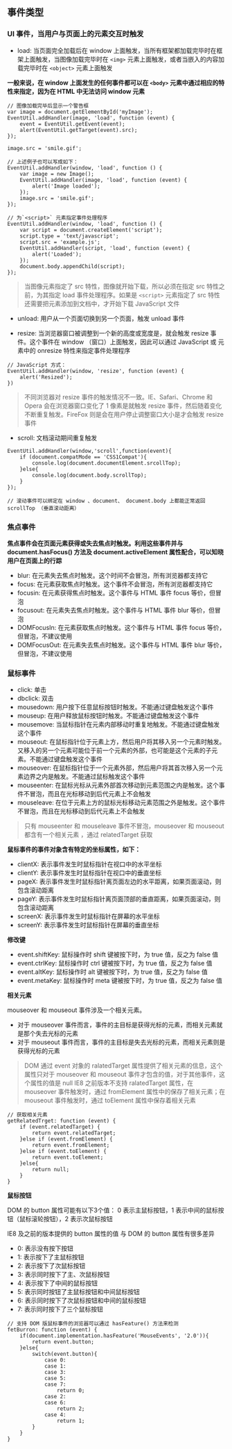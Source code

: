 ## 事件类型

### UI 事件，当用户与页面上的元素交互时触发

- load: 当页面完全加载后在 window 上面触发，当所有框架都加载完毕时在框架上面触发，当图像加载完毕时在 `<img>` 元素上面触发，或者当嵌入的内容加载完毕时在 `<object>` 元素上面触发

**一般来说，在 window 上面发生的任何事件都可以在 `<body>` 元素中通过相应的特性来指定，因为在 HTML 中无法访问 window 元素**

```
// 图像加载完毕后显示一个警告框
var image = document.getElementById('myImage');
EventUtil.addHandler(image, 'load', function (event) {
	event = EventUtil.getEvent(event);
	alert(EventUtil.getTarget(event).src);
});

image.src = 'smile.gif';

// 上述例子也可以写成如下：
EventUtil.addHandler(window, 'load', function () {
	var image = new Image();
	EventUtil.addHandler(image, 'load', function (event) {
		alert('Image loaded');
	});
	image.src = 'smile.gif';
});

// 为`<script>` 元素指定事件处理程序
EventUtil.addHandler(window, 'load', function () {
	var script = document.createElement('script');
	script.type = 'text/javascript';
	script.src = 'example.js';
	EventUtil.addHandler(script, 'load', function (event) {
		alert('Loaded');
	});
	document.body.appendChild(script);
});
```

> 当图像元素指定了 src 特性，图像就开始下载，所以必须在指定 src 特性之前，为其指定 load 事件处理程序。如果是 `<script>` 元素指定了 src 特性还需要把元素添加到文档中，才开始下载 JavaScript 文件

- unload: 用户从一个页面切换到另一个页面，触发 unload 事件

- resize: 当浏览器窗口被调整到一个新的高度或宽度是，就会触发 resize 事件。这个事件在 window （窗口）上面触发，因此可以通过 JavaScript 或 <body> 元素中的 onresize 特性来指定事件处理程序
```
// JavaScript 方式：
EventUtil.addHandler(window, 'resize', function (event) {
	alert('Resized');
})
```

> 不同浏览器对 resize 事件的触发情况不一致。IE、Safari、Chrome 和 Opera 会在浏览器窗口变化了 1 像素是就触发 resize 事件，然后随着变化不断重复触发。FireFox 则是会在用户停止调整窗口大小是才会触发 resize 事件

- scroll: 文档滚动期间重复触发

```
EventUtil.addHandler(window,'scroll',function(event){
	if (document.compatMode == 'CSS1Compat'){
		console.log(document.documentElement.srcollTop);
	}else{
		console.log(document.body.scrollTop);
	}
});

// 滚动事件可以绑定在 window 、document、 document.body 上都能正常返回 scrollTop （垂直滚动距离）
```

### 焦点事件

**焦点事件会在页面元素获得或失去焦点时触发。利用这些事件并与 document.hasFocus() 方法及 document.activeElement 属性配合，可以知晓用户在页面上的行踪**

- blur: 在元素失去焦点时触发。这个时间不会冒泡，所有浏览器都支持它
- focus: 在元素获取焦点时触发。这个事件不会冒泡，所有浏览器都支持它
- focusin: 在元素获得焦点时触发。这个事件与 HTML 事件 focus 等价，但冒泡
- focusout: 在元素失去焦点时触发。这个事件与 HTML 事件 blur 等价，但冒泡
- DOMFocusIn: 在元素获取焦点时触发。这个事件与 HTML 事件 focus 等价，但冒泡，不建议使用
- DOMFocusOut: 在元素失去焦点时触发。这个事件与 HTML 事件 blur 等价，但冒泡，不建议使用

### 鼠标事件

- click: 单击
- dbclick: 双击
- mousedown: 用户按下任意鼠标按钮时触发。不能通过键盘触发这个事件
- mouseup: 在用户释放鼠标按钮时触发。不能通过键盘触发这个事件
- mousemove: 当鼠标指针在元素内部移动时重复地触发。不能通过键盘触发这个事件
- mouseout: 在鼠标指针位于元素上方，然后用户将其移入另一个元素时触发。又移入的另一个元素可能位于前一个元素的外部，也可能是这个元素的子元素。不能通过键盘触发这个事件
- mouseover: 在鼠标指针位于一个元素外部，然后用户将其首次移入另一个元素边界之内是触发。不能通过鼠标触发这个事件
- mouseenter: 在鼠标光标从元素外部首次移动到元素范围之内是触发。这个事件不冒泡，而且在光标移动到后代元素上不会触发
- mouseleave: 在位于元素上方的鼠标光标移动元素范围之外是触发。这个事件不冒泡，而且在光标移动到后代元素上不会触发

> 只有 mouseenter 和 mouseleave 事件不冒泡，mouseover 和 mouseout 都含有一个相关元素 ，通过 relatedTarget 获取

**鼠标事件的事件对象含有特定的坐标属性，如下：**

- clientX: 表示事件发生时鼠标指针在视口中的水平坐标
- clientY: 表示事件发生时鼠标指针在视口中的垂直坐标
- pageX: 表示事件发生时鼠标指针离页面左边的水平距离，如果页面滚动，则包含滚动距离
- pageY: 表示事件发生时鼠标指针离页面顶部的垂直距离，如果页面滚动，则包含滚动距离
- screenX: 表示事件发生时鼠标指针在屏幕的水平坐标
- screenY: 表示事件发生时鼠标指针在屏幕的垂直坐标

**修改键**

- event.shiftKey: 鼠标操作时 shift 键被按下时，为 true 值，反之为 false 值
- event.ctrlKey: 鼠标操作时 ctrl 键被按下时，为 true 值，反之为 false 值
- event.altKey: 鼠标操作时 alt 键被按下时，为 true 值，反之为 false 值
- event.metaKey: 鼠标操作时 meta 键被按下时，为 true 值，反之为 false 值

**相关元素**

mouseover 和 mouseout 事件涉及一个相关元素。

- 对于 mouseover 事件而言，事件的主目标是获得光标的元素，而相关元素就是那个失去光标的元素
- 对于 mouseout 事件而言，事件的主目标是失去光标的元素，而相关元素则是获得光标的元素

> DOM 通过 event 对象的 ralatedTarget 属性提供了相关元素的信息，这个属性只对于 mouseover 和 mouseout 事件才包含的值，对于其他事件，这个属性的值是 null
> IE8 之前版本不支持 ralatedTarget 属性，在 mouseover 事件触发时，通过 fromElement 属性中的保存了相关元素；在 mouseout 事件触发时，通过 toElement 属性中保存着相关元素

```
// 获取相关元素
getRelatedTrget: function (event) {
	if (event.relatedTarget) {
		return event.relatedTarget;
	}else if (event.fromElement) {
		return event.fromElement;
	}else if (event.toElement) {
		return event.toElement;
	}else{
		return null;
	}
}
```

**鼠标按钮**

DOM 的 button 属性可能有以下3个值： 0 表示主鼠标按钮，1 表示中间的鼠标按钮（鼠标滚轮按钮），2 表示次鼠标按钮

IE8 及之前的版本提供的 button 属性的值 与 DOM 的 button 属性有很多差异
- 0: 表示没有按下按钮
- 1: 表示按下了主鼠标按钮
- 2: 表示按下了次鼠标按钮
- 3: 表示同时按下了主、次鼠标按钮
- 4: 表示按下了中间的鼠标按钮
- 5: 表示同时按钮了主鼠标按钮和中间鼠标按钮
- 6: 表示同时按下了次鼠标按钮和中间的鼠标按钮
- 7: 表示同时按下了三个鼠标按钮

```
// 支持 DOM 版鼠标事件的浏览器可以通过 hasFeature() 方法来检测
fetBurron: function (event) {
	if(document.implementation.hasFeature('MouseEvents', '2.0')){
		return event.button;
	}else{
		switch(event.button){
			case 0:
			case 1:
			case 3:
			case 5:
			case 7:
				return 0;
			case 2:
			case 6:
				return 2;
			case 4:
				return 1;
		}
	}
}
```